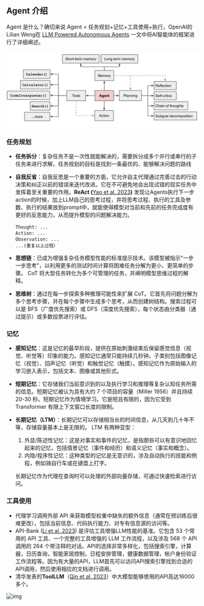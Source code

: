 ## Agent 介绍
Agent 是什么？确切来说 Agent = 任务规划+记忆+工具使用+执行，OpenAI的Lilian Weng在 [LLM Powered Autonomous Agents](https://lilianweng.github.io/posts/2023-06-23-agent/) 一文中将AI智能体的框架进行了详细阐述。

![agent-overview](../images/agent-overview.png)

### 任务规划

- **任务拆分**：复杂任务不是一次性就能解决的，需要拆分成多个并行或串行的子任务来进行求解，任务规划的目标是找到一条最优的、能够解决问题的路线

- **自我反省**：自我反思是一个重要的方面，它允许自主代理通过完善过去的行动决策和纠正以前的错误来迭代改进。它在不可避免地会出现试错的现实任务中发挥着至关重要的作用。**ReAct (**[Yao et al. 2023](https://arxiv.org/abs/2210.03629)**)**  发现让Agents执行下一步action的时候，加上LLM自己的思考过程，并将思考过程、执行的工具及参数、执行的结果放到prompt中，就能使得模型对当前和先前的任务完成度有更好的反思能力，从而提升模型的问题解决能力。

  ```text
  Thought: ... 
  Action: ... 
  Observation: ... 
  ...(重复以上过程）
  ```

- **思想链**：已成为增强复杂任务模型性能的标准提示技术。该模型被指示“一步一步思考”，以利用更多的测试时间计算将困难任务分解为更小、更简单的步骤。 CoT 将大型任务转化为多个可管理的任务，并阐明模型思维过程的解释。
- **思维树**：通过在每一步探索多种推理可能性来扩展 CoT。它首先将问题分解为多个思考步骤，并在每个步骤中生成多个思考，从而创建树结构。搜索过程可以是 BFS（广度优先搜索）或 DFS（深度优先搜索），每个状态由分类器（通过提示）或多数投票进行评估。

### 记忆

- **感知记忆**：这是记忆的最早阶段，提供在原始刺激结束后保留感觉信息（视觉、听觉等）印象的能力。感知记忆通常只能持续几秒钟。子类别包括图像记忆（视觉）、回声记忆（听觉）和触觉记忆（触摸）。感知记忆作为原始输入的学习嵌入表示，包括文本、图像或其他形式。

- **短期记忆**：它存储我们当前意识到的以及执行学习和推理等复杂认知任务所需的信息。短期记忆被认为具有大约 7 个项目的容量（Miller 1956）并且持续 20-30 秒。短期记忆作为情境学习。它是短且有限的，因为它受到 Transformer 有限上下文窗口长度的限制。

- **长期记忆（LTM）**：长期记忆可以存储相当长的时间信息，从几天到几十年不等，存储容量基本上是无限的。 LTM 有两种亚型：

  1. 外显/陈述性记忆：这是对事实和事件的记忆，是指那些可以有意识地回忆起来的记忆，包括情景记忆（事件和经历）和语义记忆（事实和概念）。
  2. 内隐/程序性记忆：这种类型的记忆是无意识的，涉及自动执行的技能和例程，例如骑自行车或在键盘上打字。

  长期记忆作为代理在查询时可以处理的外部向量存储，可通过快速检索进行访问。

### 工具使用

- 代理学习调用外部 API 来获取模型权重中缺失的额外信息（通常在预训练后很难更改），包括当前信息、代码执行能力、对专有信息源的访问等。
- API-Bank ([Li et al. 2023](https://arxiv.org/abs/2304.08244))  是评估工具增强LLM性能的基准。它包含 53 个常用的 API 工具、一个完整的工具增强的 LLM 工作流程，以及涉及 568 个 API 调用的 264 个带注释的对话。API的选择非常多样化，包括搜索引擎，计算器，日历查询，智能家居控制，日程安排管理，健康数据管理，帐户身份验证工作流程等。因为有大量的API，LLM首先可以访问API搜索引擎找到合适的API调用，然后使用相应的文档进行调用。
- 清华发表的**ToolLLM**（[Qin et al. 2023](https://arxiv.org/pdf/2307.16789.pdf)）中大模型能够使用的API高达16000多个。

![img](https://s2.loli.net/2023/08/29/oGcNuQTZxfBwgaX.jpg)